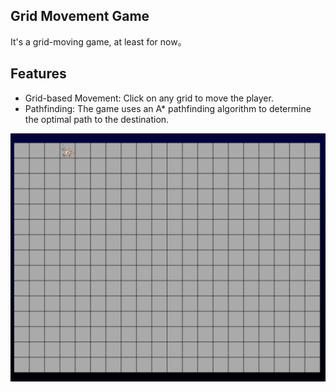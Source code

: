 ## Grid Movement Game

It's a grid-moving game, at least for now。

## Features

- Grid-based Movement: Click on any grid to move the player.
- Pathfinding: The game uses an A\* pathfinding algorithm to determine the optimal path to the destination.

![alt](./imgs/presentation.png)
